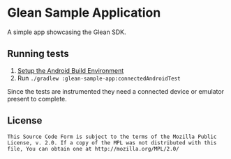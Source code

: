 # Glean Sample Application

A simple app showcasing the Glean SDK.

## Running tests

1. [Setup the Android Build Environment](https://mozilla.github.io/glean/book/dev/android/setup-android-build-environment.html?highlight=android#setup-the-android-build-environment)
2. Run `./gradlew :glean-sample-app:connectedAndroidTest`

Since the tests are instrumented they need a connected device or emulator
present to complete.

## License

    This Source Code Form is subject to the terms of the Mozilla Public
    License, v. 2.0. If a copy of the MPL was not distributed with this
    file, You can obtain one at http://mozilla.org/MPL/2.0/
